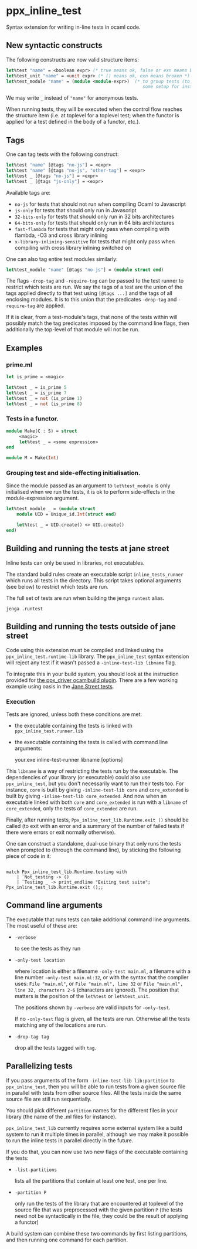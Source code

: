 ppx_inline_test
===============

Syntax extension for writing in-line tests in ocaml code.

New syntactic constructs
------------------------

The following constructs are now valid structure items:

```ocaml
let%test "name" = <boolean expr> (* true means ok, false or exn means broken *)
let%test_unit "name" = <unit expr> (* () means ok, exn means broken *)
let%test_module "name" = (module <module-expr>)  (* to group tests (to share
                                                    some setup for instance) *)
```

We may write `_` instead of `"name"` for anonymous tests.

When running tests, they will be executed when the control flow
reaches the structure item (i.e. at toplevel for a toplevel test; when
the functor is applied for a test defined in the body of a functor,
etc.).

Tags
----
One can tag tests with the following construct:

```ocaml
let%test "name" [@tags "no-js"] = <expr>
let%test "name" [@tags "no-js", "other-tag"] = <expr>
let%test _ [@tags "no-js"] = <expr>
let%test _ [@tags "js-only"] = <expr>
```

Available tags are:
*   `no-js` for tests that should not run when compiling Ocaml to Javascript
*   `js-only` for tests that should only run in Javascript
*   `32-bits-only` for tests that should only run in 32 bits architectures
*   `64-bits-only` for tests that should only run in 64 bits architectures
*   `fast-flambda` for tests that might only pass when compiling with flambda, -O3
    and cross library inlining
*   `x-library-inlining-sensitive` for tests that might only pass when compiling
    with cross library inlining switched on

One can also tag entire test modules similarly:

```ocaml
let%test_module "name" [@tags "no-js"] = (module struct end)
```

The flags `-drop-tag` and `-require-tag` can be passed to the test
runner to restrict which tests are run. We say the tags of a test are
the union of the tags applied directly to that test using
`[@tags ...]` and the tags of all enclosing modules. It is to this
union that the predicates `-drop-tag` and `-require-tag` are applied.

If it is clear, from a test-module's tags, that none of the tests
within will possibly match the tag predicates imposed by the command
line flags, then additionally the top-level of that module will not be
run.

Examples
--------

### prime.ml

```ocaml
let is_prime = <magic>

let%test _ = is_prime 5
let%test _ = is_prime 7
let%test _ = not (is_prime 1)
let%test _ = not (is_prime 8)
```

### Tests in a functor.

```ocaml
module Make(C : S) = struct
     <magic>
     let%test _ = <some expression>
end

module M = Make(Int)
```

### Grouping test and side-effecting initialisation.

Since the module passed as an argument to `let%test_module` is only
initialised when we run the tests, it is ok to perform side-effects in
the module-expression argument.

```ocaml
let%test_module _ = (module struct
    module UID = Unique_id.Int(struct end)

    let%test _ = UID.create() <> UID.create()
end)
```

Building and running the tests at jane street
--------------------------------

Inline tests can only be used in libraries, not executables.

The standard build rules create an executable script `inline_tests_runner` which runs all
tests in the directory. This script takes optional arguments (see below) to restrict which
tests are run.

The full set of tests are run when building the jenga `runtest` alias.

    jenga .runtest

Building and running the tests outside of jane street
----------------------------------------

Code using this extension must be compiled and linked using the
`ppx_inline_test.runtime-lib` library. The `ppx_inline_test` syntax
extension will reject any test if it wasn't passed a `-inline-test-lib
libname` flag.

To integrate this in your build system, you should look at the
instruction provided for
[the ppx\_driver ocamlbuild plugin](https://github.com/janestreet/ppx_driver). There
are a few working example using oasis in the
[Jane Street tests](https://github.com/janestreet/jane-street-tests).

### Execution

Tests are ignored, unless both these conditions are met:

- the executable containing the tests is linked with `ppx_inline_test.runner.lib`
- the executable containing the tests is called with command line arguments:

    your.exe inline-test-runner libname [options]

This `libname` is a way of restricting the tests run by the executable. The dependencies
of your library (or executable) could also use `ppx_inline_test`, but you don't
necessarily want to run their tests too. For instance, `core` is built by giving
`-inline-test-lib core` and `core_extended` is built by giving `-inline-test-lib
core_extended`. And now when an executable linked with both `core` and `core_extended` is
run with a `libname` of `core_extended`, only the tests of `core_extended` are run.

Finally, after running tests, `Ppx_inline_test_lib.Runtime.exit ()`
should be called (to exit with an error and a summary of the number of
failed tests if there were errors or exit normally otherwise).

One can construct a standalone, dual-use binary that only runs the
tests when prompted to (through the command line), by sticking the
following piece of code in it:

```

match Ppx_inline_test_lib.Runtime.testing with
    | `Not_testing -> ()
    | `Testing _ -> print_endline "Exiting test suite"; Ppx_inline_test_lib.Runtime.exit ();;

```

Command line arguments
----------------------
The executable that runs tests can take additional command line arguments. The most useful
of these are:

*   `-verbose`

    to see the tests as they run

*   `-only-test location`

    where location is either a filename `-only-test main.ml`, a filename
    with a line number `-only-test main.ml:32`, or with the syntax that the
    compiler uses: `File "main.ml"`, or `File "main.ml", line 32` or `File "main.ml",
    line 32, characters 2-6` (characters are ignored).
    The position that matters is the position of the `let%test` or `let%test_unit`.

    The positions shown by `-verbose` are valid inputs for `-only-test`.

    If no `-only-test` flag is given, all the tests are
    run. Otherwise all the tests matching any of the locations are run.

*   `-drop-tag tag`
 
    drop all the tests tagged with `tag`.
    
Parallelizing tests
-------------------

If you pass arguments of the form `-inline-test-lib lib:partition` to `ppx_inline_test`,
then you will be able to run tests from a given source file in parallel with tests from
other source files. All the tests inside the same source file are still run sequentially.

You should pick different `partition` names for the different files in your library (the
name of the .ml files for instance).

`ppx_inline_test_lib` currently requires some external system like a build system to run
it multiple times in parallel, although we may make it possible to run the inline tests in
parallel directly in the future.

If you do that, you can now use two new flags of the executable containing the tests:

*   `-list-partitions`

    lists all the partitions that contain at least one test, one per line.

*   `-partition P`

    only run the tests of the library that are encountered at toplevel of the source file
    that was preprocessed with the given partition `P` (the tests need not be
    syntactically in the file, they could be the result of applying a functor)

A build system can combine these two commands by first listing partitions, and then
running one command for each partition.
